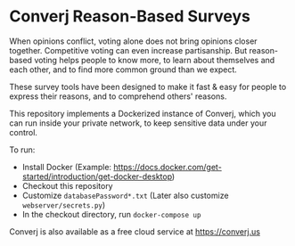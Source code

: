 # Converj Reason-Based Surveys

When opinions conflict, voting alone does not bring opinions closer together. Competitive voting can even increase partisanship. But reason-based voting helps people to know more, to learn about themselves and each other, and to find more common ground than we expect.

These survey tools have been designed to make it fast & easy for people to express their reasons, and to comprehend others' reasons. 

This repository implements a Dockerized instance of Converj, which you can run inside your private network, to keep sensitive data under your control.

To run:
* Install Docker (Example: https://docs.docker.com/get-started/introduction/get-docker-desktop)
* Checkout this repository
* Customize `databasePassword*.txt` (Later also customize `webserver/secrets.py`)
* In the checkout directory, run `docker-compose up`

Converj is also available as a free cloud service at https://converj.us
